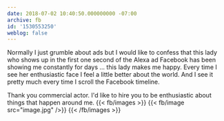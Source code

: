 ```yaml
---
date: 2018-07-02 10:40:50.000000000 -07:00
archive: fb
id: '1530553250'
weblog: false
---
```


Normally I just grumble about ads but I would like to confess that this lady who shows up in the first one second of the Alexa ad Facebook has been showing me constantly for days ... this lady makes me happy. Every time I see her enthusiastic face I feel a little better about the world. And I see it pretty much every time I scroll the Facebook timeline. 

Thank you commercial actor. I'd like to hire you to be enthusiastic about things that happen around me.
{{< fb/images >}}
{{< fb/image src="image.jpg" />}}
{{< /fb/images >}}
